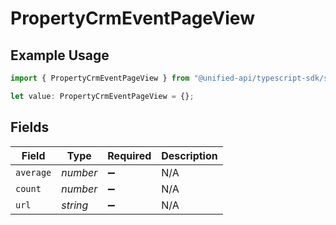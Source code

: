 # PropertyCrmEventPageView

## Example Usage

```typescript
import { PropertyCrmEventPageView } from "@unified-api/typescript-sdk/sdk/models/shared";

let value: PropertyCrmEventPageView = {};
```

## Fields

| Field              | Type               | Required           | Description        |
| ------------------ | ------------------ | ------------------ | ------------------ |
| `average`          | *number*           | :heavy_minus_sign: | N/A                |
| `count`            | *number*           | :heavy_minus_sign: | N/A                |
| `url`              | *string*           | :heavy_minus_sign: | N/A                |